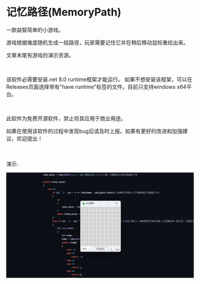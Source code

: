 # 记忆路径(MemoryPath)

一款益智简单的小游戏。

游戏根据难度随机生成一段路径，玩家需要记住它并在稍后移动鼠标重绘出来。

文章末尾有游戏的演示资源。
  
<br/>

该软件必需要安装.net 8.0 runtime框架才能运行。 如果不想安装该框架，可以在Releases页面选择带有"have runtime"标签的文件。目前只支持windows x64平台。

<br/>

此软件为免费开源软件，禁止将其应用于商业用途。

如果在使用该软件的过程中发现bug后请及时上报。如果有更好的改进和加强建议，欢迎提出！

<br/><br/>
演示:

  ![image](https://github.com/Hgnim/MemoryPath/blob/main/img/MemoryPath.gif)
